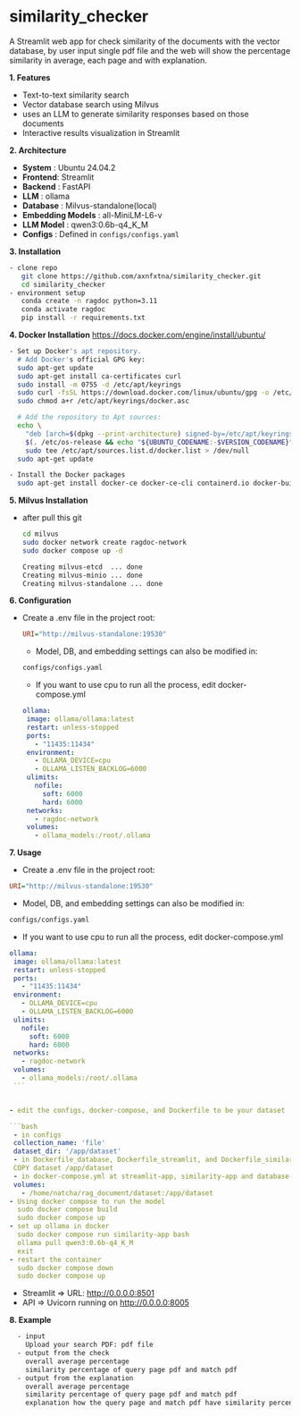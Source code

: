 # similarity_checker

A Streamlit web app for check similarity of the documents with the vector database, by user input single pdf file and the web will show the percentage similarity in average, each page and with explanation.

**1. Features**
- Text-to-text similarity search  
- Vector database search using Milvus
- uses an LLM to generate similarity responses based on those documents
- Interactive results visualization in Streamlit

**2. Architecture**
- **System** : Ubuntu 24.04.2
- **Frontend**: Streamlit
- **Backend** : FastAPI
- **LLM** : ollama
- **Database** : Milvus-standalone(local)
- **Embedding Models** : all-MiniLM-L6-v
- **LLM Model** : qwen3:0.6b-q4_K_M
- **Configs** : Defined in `configs/configs.yaml`

**3. Installation**

   ```bash
   - clone repo
      git clone https://github.com/axnfxtna/similarity_checker.git
      cd similarity_checker
   - environment setup
      conda create -n ragdoc python=3.11
      conda activate ragdoc
      pip install -r requirements.txt
   ```
**4. Docker Installation**
  https://docs.docker.com/engine/install/ubuntu/
  ```bash
  - Set up Docker's apt repository.
    # Add Docker's official GPG key:
    sudo apt-get update
    sudo apt-get install ca-certificates curl
    sudo install -m 0755 -d /etc/apt/keyrings
    sudo curl -fsSL https://download.docker.com/linux/ubuntu/gpg -o /etc/apt/keyrings/docker.asc
    sudo chmod a+r /etc/apt/keyrings/docker.asc

    # Add the repository to Apt sources:
    echo \
      "deb [arch=$(dpkg --print-architecture) signed-by=/etc/apt/keyrings/docker.asc] https://download.docker.com/linux/ubuntu \
      $(. /etc/os-release && echo "${UBUNTU_CODENAME:-$VERSION_CODENAME}") stable" | \
      sudo tee /etc/apt/sources.list.d/docker.list > /dev/null
    sudo apt-get update

  - Install the Docker packages
    sudo apt-get install docker-ce docker-ce-cli containerd.io docker-buildx-plugin docker-compose-plugin
 ```
**5. Milvus Installation**
  - after pull this git
    ```bash
    cd milvus
    sudo docker network create ragdoc-network
    sudo docker compose up -d

    Creating milvus-etcd  ... done
    Creating milvus-minio ... done
    Creating milvus-standalone ... done
    ```


**6. Configuration**
- Create a .env file in the project root:
   ```ini
   URI="http://milvus-standalone:19530"
   ```
   - Model, DB, and embedding settings can also be modified in:
   ```bash
   configs/configs.yaml
   ```
   - If you want to use cpu to run all the process, edit docker-compose.yml
   ```yml
   ollama:
    image: ollama/ollama:latest
    restart: unless-stopped
    ports:
      - "11435:11434"
    environment:
      - OLLAMA_DEVICE=cpu          
      - OLLAMA_LISTEN_BACKLOG=6000
    ulimits:
      nofile:
        soft: 6000
        hard: 6000
    networks:
      - ragdoc-network
    volumes:
      - ollama_models:/root/.ollama
    ```
**7. Usage**
   - Create a .env file in the project root:
   ```ini
   URI="http://milvus-standalone:19530"
   ```
   - Model, DB, and embedding settings can also be modified in:
   ```bash
   configs/configs.yaml
   ```
   - If you want to use cpu to run all the process, edit docker-compose.yml
   ```yml
   ollama:
    image: ollama/ollama:latest
    restart: unless-stopped
    ports:
      - "11435:11434"
    environment:
      - OLLAMA_DEVICE=cpu          
      - OLLAMA_LISTEN_BACKLOG=6000
    ulimits:
      nofile:
        soft: 6000
        hard: 6000
    networks:
      - ragdoc-network
    volumes:
      - ollama_models:/root/.ollama
    ```


   - edit the configs, docker-compose, and Dockerfile to be your dataset

   ```bash
    - in configs
    collection_name: 'file'
    dataset_dir: '/app/dataset'
    - in Dockerfile_database, Dockerfile_streamlit, and Dockerfile_similarity
    COPY dataset /app/dataset
    - in docker-compose.yml at streamlit-app, similarity-app and database-app
    volumes:
      - /home/natcha/rag_document/dataset:/app/dataset
   - Using docker compose to run the model
     sudo docker compose build
     sudo docker compose up
   - set up ollama in docker
     sudo docker compose run similarity-app bash
     ollama pull qwen3:0.6b-q4_K_M
     exit
   - restart the container
     sudo docker compose down
     sudo docker compose up
  ```
   - Streamlit => URL: http://0.0.0.0:8501
   - API => Uvicorn running on http://0.0.0.0:8005
     
**8. Example**
  ```bash
    - input
      Upload your search PDF: pdf file
    - output from the check
      overall average percentage
      similarity percentage of query page pdf and match pdf
    - output from the explanation
      overall average percentage
      similarity percentage of query page pdf and match pdf
      explanation how the query page and match pdf have similarity percentage
      
  ```